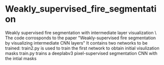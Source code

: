 # Weakly_supervised_fire_segmentation
Weakly supervised fire segmentation with intermediate layer visualization
\\
The code corrosponds to the paper "Weakly-supervised fire segmentation by visualizing intermediate CNN layers" 
It contains two networks to be trained: train2.py is used to train the first network to obtain initial visulization masks
train.py trains a deeplabv3 pixel-supervised segmentation CNN with the intial masks

